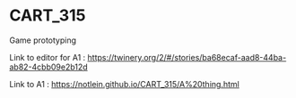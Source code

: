 # CART_315
Game prototyping

Link to editor for A1 :
https://twinery.org/2/#/stories/ba68ecaf-aad8-44ba-ab82-4cbb09e2b12d

Link to A1 :
https://notlein.github.io/CART_315/A%20thing.html
